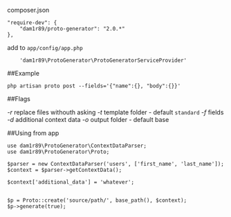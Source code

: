 composer.json

    "require-dev": {
        "dam1r89/proto-generator": "2.0.*"
    },

add to `app/config/app.php`

        'dam1r89\ProtoGenerator\ProtoGeneratorServiceProvider'

##Example

    php artisan proto post --fields='{"name":{}, "body":{}}'

##Flags

*-r* replace files withouth asking
*-t* template folder - default `standard`
*-f* fields
*-d* additional context data
*-o* output folder - default base

##Using from app


    use dam1r89\ProtoGenerator\ContextDataParser;
    use dam1r89\ProtoGenerator\Proto;

    $parser = new ContextDataParser('users', ['first_name', 'last_name']);
    $context = $parser->getContextData();

    $context['additional_data'] = 'whatever';


    $p = Proto::create('source/path/', base_path(), $context);
    $p->generate(true);
